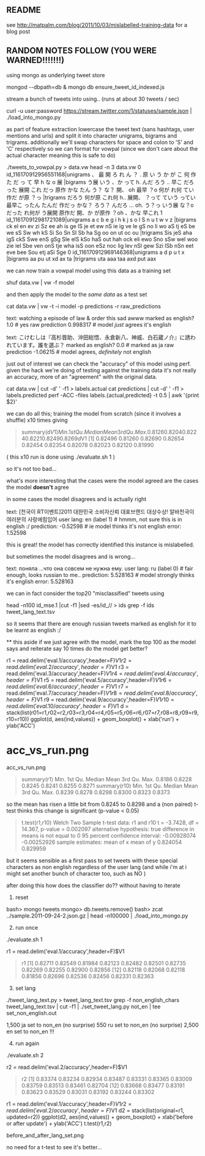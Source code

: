 ## README

see http://matpalm.com/blog/2011/10/03/mislabelled-training-data for a blog post

## RANDOM NOTES FOLLOW (YOU WERE WARNED!!!!!!!)

using mongo as underlying tweet store

 mongod --dbpath=db &
 mongo db ensure_tweet_id_indexed.js

stream a bunch of tweets into using.. (runs at about 30 tweets / sec)

 curl -u user:password https://stream.twitter.com/1/statuses/sample.json | ./load_into_mongo.py

as part of feature extraction lowercase the tweet text (sans hashtags, user mentions and urls)
and split it into character unigrams, bigrams and trigrams. 
additionally we'll swap characters for space and colon to 'S' and 'C' respectively 
so we can format for vowpal (since we don't care about the actual character meaning this is safe to do)

 ./tweets_to_vowpal.py > data.vw
 head -n 3 data.vw
 0 id_116170912956551168|unigrams 、 最 開 ろ れ ん ？ . 原 い う か が こ 何 作 た だ っ て 早 h な o 展 |bigrams う展 いう 、か って h. んだ ろう .. 早こ だろ った 展開 これ だっ 原作 かな たん う？ な？ 開、 oh 最早 ？o 何が れ何 てい 作だ が原 ？っ |trigrams だろう 何が原 これ何 h.. 展開、 ？って ていう ってい 最早こ ったん たんだ 作だっ かな？ ろう？ んだろ ... oh. う？っ いう展 な？o だった れ何が う展開 原作だ 開、か が原作 ？oh 、かな 早これ
 1 id_116170912981721089|unigrams a c b e g i h k j s o l S n u t w v z |bigrams ck el en ev zi Sz ee ah is ge lS je et ew nS ie ig ve le gS no li wo aS tj eS be we sS Sw wh kS Si So Sn Sl Sb ha Sg oo on ut oc ou |trigrams Sis jeS aha igS ckS Swe enS gSg Sle elS kSo haS out hah ock eli ewo Sno sSw wel woo zie iel Sbe ven onS tje wha isS oon eSz noc lig lev nSl gew Szi lSb nSn eet eve bee Sou etj aSi Sge
 0 id_116170912969146368|unigrams a d p u t x |bigrams aa pu ut xd ax ta |trigrams uta aaa taa axd put aax

we can now train a vowpal model using this data as a training set

 shuf data.vw | vw -f model

and then apply the model to the <em>same data</em> as a test set 

 cat data.vw | vw -t -i model -p predictions -r raw_predictions

text: watching a episode of law & order this sad awww
marked as english? 1.0 # yes
raw prediction     0.998317 # model _just_ agrees it's english

text: こけむしは『高杉晋助、沖田総悟、永倉新八、神威、白石蔵ノ介』に誘われています。誰を選ぶ？
marked as english? 0.0 # marked as ja
raw prediction     -1.06215 # model agrees, _definitely_ not english

just out of interest we can check the "accuracy" of this model using <a>perf</a>. given the hack we're doing of testing
against the training data it's not really an accuracy, more of an "agreement" with the original data.

 cat data.vw | cut -d' ' -f1 > labels.actual
 cat predictions | cut -d' ' -f1 > labels.predicted
 perf -ACC -files labels.{actual,predicted} -t 0.5 | awk '{print $2}'

we can do all this; training the model from scratch (since it involves a shuffle) x10 times giving

> summary(d$V1)
   Min. 1st Qu.  Median    Mean 3rd Qu.    Max. 
 0.8126  0.8204  0.8224  0.8221  0.8249  0.8269 
> d$V1
 [1] 0.82496 0.81260 0.82690 0.82654 0.82454 0.82354 0.82078 0.82023 0.82120 0.81990

( this x10 run is done using ./evaluate.sh 1 )

so it's not too bad...

what's more interesting that the cases were the model agreed are the cases the model <b>doesn't</b> agree

in some cases the model disagrees and is actually right

text: [천국이 RT이벤트]2011 대한민국 소비자신뢰 대표브랜드 대상수상! 알바천국이 여러분의 사랑에힘입어
user lang:  en (label 1) # hmmm, not sure this is in english :/
prediction: -0.52598 # ie model thinks it's not english
error:      1.52598

this is great! the model has correctly identified this instance is mislabelled. 

but sometimes the model disagrees and is wrong...

text: поняла …что она совсем не нужна ему.
user lang:  ru (label 0) # fair enough, looks russian to me..
prediction: 5.528163 # model strongly thinks it's english
error:      5.528163

we can in fact consider the top20 "misclassified" tweets using

 head -n100 id_mse.1 |cut -f1 |sed -es/id_// > ids
 grep -f ids tweet_lang_text.tsv

so it seems that there are enough russian tweets marked as english for it to be learnt as english :/

** this aside if we just agree with the model, mark the top 100 as the model says and reiterate say 10 times 
do the model get better?

 r1 = read.delim('eval.1/accuracy',header=F)$V1
 r2 = read.delim('eval.2/accuracy',header=F)$V1
 r3 = read.delim('eval.3/accuracy',header=F)$V1
 r4 = read.delim('eval.4/accuracy',header=F)$V1
 r5 = read.delim('eval.5/accuracy',header=F)$V1
 r6 = read.delim('eval.6/accuracy',header=F)$V1
 r7 = read.delim('eval.7/accuracy',header=F)$V1
 r8 = read.delim('eval.8/accuracy',header=F)$V1
 r9 = read.delim('eval.9/accuracy',header=F)$V1
 r10 = read.delim('eval.10/accuracy',header=F)$V1
 d = stack(list(r01=r1,r02=r2,r03=r3,r04=r4,r05=r5,r06=r6,r07=r7,r08=r8,r09=r9,r10=r10))
 ggplot(d, aes(ind,values)) + geom_boxplot() + xlab('run') + ylab('ACC')
 # acc_vs_run.png

acc_vs_run.png

> summary(r1)
   Min. 1st Qu.  Median    Mean 3rd Qu.    Max. 
 0.8186  0.8228  0.8245  0.8241  0.8255  0.8271 
> summary(r10)
   Min. 1st Qu.  Median    Mean 3rd Qu.    Max. 
 0.8239  0.8278  0.8298  0.8300  0.8323  0.8373 

so the mean has risen a little bit from 0.8245 to 0.8298 and a (non paired) t-test thinks this change is significant (p-value < 0.05)

> t.test(r1,r10)
  Welch Two Sample t-test
 data:  r1 and r10 
 t = -3.7428, df = 14.367, p-value = 0.002097
 alternative hypothesis: true difference in means is not equal to 0 
 95 percent confidence interval:
  -0.00928074 -0.00252926 
 sample estimates:
 mean of x mean of y 
  0.824054  0.829959

but it seems sensible as a first pass to set tweets with these special characters as non english regardless of the 
user lang (and while i'm at i might set another bunch of character too, such as NO )

after doing this how does the classifier do?? without having to iterate

1) reset

 bash>  mongo tweets
 mongo> db.tweets.remove() 
 bash>  zcat ../sample.2011-09-24-2.json.gz | head -n100000 | ./load_into_mongo.py

2) run once

 ./evaluate.sh 1

 r1 = read.delim('eval.1/accuracy',header=F)$V1
 > r1
  [1] 0.82711 0.82549 0.81984 0.82123 0.82482 0.82501 0.82735 0.82269 0.82255 0.82900 0.82856
 [12] 0.82118 0.82068 0.82118 0.81856 0.82696 0.82536 0.82456 0.82331 0.82363 

3) set lang

 ./tweet_lang_text.py > tweet_lang_text.tsv
 grep -f non_english_chars tweet_lang_text.tsv | cut -f1 | ./set_tweet_lang.py not_en | tee set_non_english.out

 1,500 ja set to non_en (no surprise)
 550 ru set to non_en (no surprise)
 2,500 en set to non_en !!! 

4) run again

 ./evaluate.sh 2

 r2 = read.delim('eval.2/accuracy',header=F)$V1
 > r2
  [1] 0.83374 0.83234 0.82934 0.83487 0.83331 0.83365 0.83009 0.83759 0.83513 0.83461 0.82704
 [12] 0.83668 0.83477 0.83191 0.83623 0.83529 0.83031 0.83192 0.83244 0.83302
 

 r1 = read.delim('eval.1/accuracy',header=F)$V1
 r2 = read.delim('eval.2/accuracy',header=F)$V1
 d2 = stack(list(original=r1, updated=r2))
 ggplot(d2, aes(ind,values)) + geom_boxplot() + xlab('before or after update') + ylab('ACC')
 t.test(r1,r2) 

 before_and_after_lang_set.png

 no need for a t-test to see it's better... 



